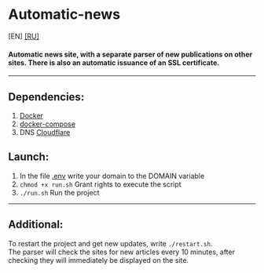 # Automatic-news
[EN] [[RU]](README_RU.md)
#### Automatic news site, with a separate parser of new publications on other sites. There is also an automatic issuance of an SSL certificate.
****
## Dependencies:
1. [Docker](https://www.docker.com/)
1. [docker-compose](https://github.com/docker/compose)
1. DNS [Cloudflare](https://www.cloudflare.com/)
## Launch:
1. In the file [.env](.env) write your domain to the DOMAIN variable
1. `chmod +x run.sh` Grant rights to execute the script
1. `./run.sh` Run the project
****
## Additional:
To restart the project and get new updates, write `./restart.sh`.  
The parser will check the sites for new articles every 10 minutes, after checking they will immediately be displayed on the site.